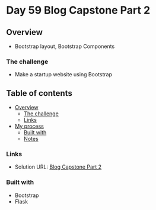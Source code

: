# Day 59 Blog Capstone Part 2

## Overview

- Bootstrap layout, Bootstrap Components

### The challenge

- Make a startup website using Bootstrap

## Table of contents

- [Overview](#overview)
  - [The challenge](#the-challenge)
  - [Links](#links)
- [My process](#my-process)
  - [Built with](#built-with)
  - [Notes](#notes)

### Links

- Solution URL: [Blog Capstone Part 2](https://github.com/Mikerniker/100_Days_of_Python/tree/main/Day59)

### Built with

- Bootstrap
- Flask
